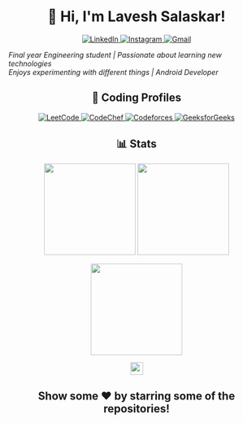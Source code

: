 <h1 align="center">👋 Hi, I'm Lavesh Salaskar!</h1>
<p align="center">
  <a href="https://www.linkedin.com/in/molecule03/">
    <img alt="LinkedIn" src="https://img.shields.io/badge/LinkedIn-0077B5?style=for-the-badge&logo=linkedin&logoColor=white" />
  </a>

  <a href="https://www.instagram.com/molecules03">
    <img alt="Instagram" src="https://img.shields.io/badge/Instagram-E4405F?style=for-the-badge&logo=instagram&logoColor=white" />
  </a>
  <a href="mailto:laveshsalaskar619@gmail.com">
    <img alt="Gmail" src="https://img.shields.io/badge/Gmail-D14836?style=for-the-badge&logo=gmail&logoColor=white" />
  </a>
</p>
<p align="center">
  
  <em>Final year Engineering student | Passionate about learning new technologies</em>
  <br>
  <em>Enjoys experimenting with different things | Android Developer</em>
</p>


<h2 align="center">🚀 Coding Profiles</h2>

<p align="center">
  
  <a href="https://leetcode.com/molecule03/">
    <img alt="LeetCode" src="https://img.shields.io/badge/LeetCode-FFA116?style=for-the-badge&logo=leetcode&logoColor=black" />
  </a>
  <a href="https://www.codechef.com/users/molecule03">
    <img alt="CodeChef" src="https://img.shields.io/badge/CodeChef-5B4638?style=for-the-badge&logo=codechef&logoColor=white" />
  </a>
  <a href="https://codeforces.com/profile/molecule03">
    <img alt="Codeforces" src="https://img.shields.io/badge/Codeforces-1F8ACB?style=for-the-badge&logo=codeforces&logoColor=white" />
  </a>
  <a href="https://auth.geeksforgeeks.org/user/molecule03/practice/">
    <img alt="GeeksforGeeks" src="https://img.shields.io/badge/GeeksforGeeks-0F9D58?style=for-the-badge&logo=geeksforgeeks&logoColor=white" />
  </a>
</p>


<h2 align="center">📊 Stats</h2>

<p align="center">
  <img height="180em" src="https://github-readme-stats.vercel.app/api?username=molecule03&show_icons=true&hide_border=true&count_private=true&include_all_commits=true" />
  <img height="180em" src="https://github-readme-stats.vercel.app/api/top-langs/?username=molecule03&exclude_repo=KNN-Image-Classification&show_icons=true&hide_border=true&layout=compact&langs_count=8"/>
</p>

<p align="center">
  <img height="180em" src="https://github-readme-streak-stats.herokuapp.com/?user=molecule03&hide_border=true" />
</p>

<p align="center">
  <img height="25em" src="https://komarev.com/ghpvc/?username=molecule03&label=PROFILE+VIEWS&color=blue&style=plastic" />
</p>


<div align="center">
  <h2>Show some ❤️ by starring some of the repositories!</h2>
</div>
